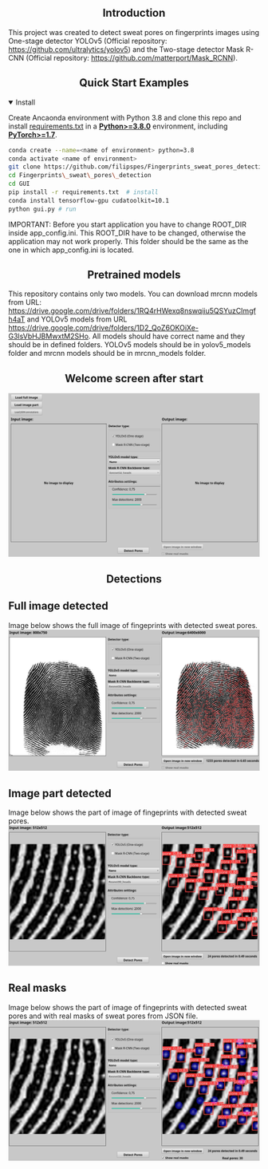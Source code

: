 ## <div align="center">Introduction</div>
This project was created to detect sweat pores on fingerprints images using One-stage detector YOLOv5 (Official repository: https://github.com/ultralytics/yolov5) and the Two-stage detector Mask R-CNN (Official repository: https://github.com/matterport/Mask_RCNN).

## <div align="center">Quick Start Examples</div>

<details open>
<summary>Install</summary>

Create Ancaonda environment with Python 3.8 and clone this repo and install [requirements.txt](https://github.com/ultralytics/yolov5/blob/master/requirements.txt) in a
[**Python>=3.8.0**](https://www.python.org/) environment, including
[**PyTorch>=1.7**](https://pytorch.org/get-started/locally/).

```bash
conda create --name=<name of environment> python=3.8
conda activate <name of environment>
git clone https://github.com/filipspes/Fingerprints_sweat_pores_detection  # clone
cd Fingerprints\_sweat\_pores\_detection
cd GUI
pip install -r requirements.txt  # install
conda install tensorflow-gpu cudatoolkit=10.1
python gui.py # run
```
IMPORTANT: Before you start application you have to change ROOT_DIR inside app_config.ini. This ROOT_DIR have to be changed, otherwise the application may not work properly. This folder should be the same as the one in which app_config.ini is located.

## <div align="center">Pretrained models</div>
This repository contains only two models. You can download mrcnn models from URL: https://drive.google.com/drive/folders/1RQ4rHWexq8nswqiiu5QSYuzCImgfh4aT and YOLOv5 models from URL https://drive.google.com/drive/folders/1D2_QoZ6OKOiXe-G3lsVbHJBMwxtM2SHo.
All models should have correct name and they should be in defined folders. YOLOv5 models should be in yolov5_models folder and mrcnn models should be in mrcnn_models folder.


## <div align="center">Welcome screen after start</div>
![Welcome screen](assets/WelcomeScreen.png)

## <div align="center">Detections</div>
## <div align="left">Full image detected</div>
Image below shows the full image of fingeprints with detected sweat pores.
![Pores detected - full image](assets/PoresDetectedFullImage.png)
## <div align="left">Image part detected</div>
Image below shows the part of image of fingeprints with detected sweat pores.
![Welcome screen](assets/PoresDetectedImagePart.png)
## <div align="left">Real masks</div>
Image below shows the part of image of fingeprints with detected sweat pores and with real masks of sweat pores from JSON file.
![Welcome screen](assets/PoresDetectedImagePartWithMasks.png)
